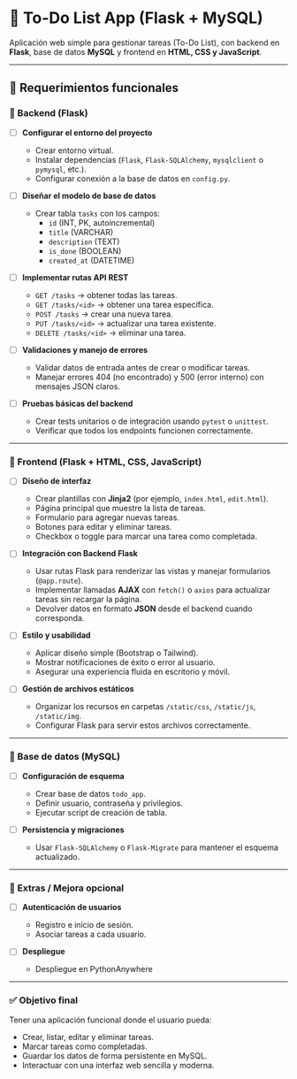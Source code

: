 # 📝 To-Do List App (Flask + MySQL)

Aplicación web simple para gestionar tareas (To-Do List), con backend en **Flask**, base de datos **MySQL** y frontend en **HTML, CSS y JavaScript**.

---

## 🧱 Requerimientos funcionales

### 🔹 Backend (Flask)
- [ ] **Configurar el entorno del proyecto**  
  - Crear entorno virtual.  
  - Instalar dependencias (`Flask`, `Flask-SQLAlchemy`, `mysqlclient` o `pymysql`, etc.).  
  - Configurar conexión a la base de datos en `config.py`.

- [ ] **Diseñar el modelo de base de datos**  
  - Crear tabla `tasks` con los campos:  
    - `id` (INT, PK, autoincremental)  
    - `title` (VARCHAR)  
    - `description` (TEXT)  
    - `is_done` (BOOLEAN)  
    - `created_at` (DATETIME)

- [ ] **Implementar rutas API REST**  
  - `GET /tasks` → obtener todas las tareas.  
  - `GET /tasks/<id>` → obtener una tarea específica.  
  - `POST /tasks` → crear una nueva tarea.  
  - `PUT /tasks/<id>` → actualizar una tarea existente.  
  - `DELETE /tasks/<id>` → eliminar una tarea.

- [ ] **Validaciones y manejo de errores**  
  - Validar datos de entrada antes de crear o modificar tareas.  
  - Manejar errores 404 (no encontrado) y 500 (error interno) con mensajes JSON claros.

- [ ] **Pruebas básicas del backend**  
  - Crear tests unitarios o de integración usando `pytest` o `unittest`.  
  - Verificar que todos los endpoints funcionen correctamente.

---

### 🔹 Frontend (Flask + HTML, CSS, JavaScript)
- [ ] **Diseño de interfaz**  
  - Crear plantillas con **Jinja2** (por ejemplo, `index.html`, `edit.html`).  
  - Página principal que muestre la lista de tareas.  
  - Formulario para agregar nuevas tareas.  
  - Botones para editar y eliminar tareas.  
  - Checkbox o toggle para marcar una tarea como completada.

- [ ] **Integración con Backend Flask**  
  - Usar rutas Flask para renderizar las vistas y manejar formularios (`@app.route`).  
  - Implementar llamadas **AJAX** con `fetch()` o `axios` para actualizar tareas sin recargar la página.  
  - Devolver datos en formato **JSON** desde el backend cuando corresponda.

- [ ] **Estilo y usabilidad**  
  - Aplicar diseño simple (Bootstrap o Tailwind).  
  - Mostrar notificaciones de éxito o error al usuario.  
  - Asegurar una experiencia fluida en escritorio y móvil.

- [ ] **Gestión de archivos estáticos**  
  - Organizar los recursos en carpetas `/static/css`, `/static/js`, `/static/img`.  
  - Configurar Flask para servir estos archivos correctamente.

---

### 🔹 Base de datos (MySQL)
- [ ] **Configuración de esquema**  
  - Crear base de datos `todo_app`.  
  - Definir usuario, contraseña y privilegios.  
  - Ejecutar script de creación de tabla.

- [ ] **Persistencia y migraciones**  
  - Usar `Flask-SQLAlchemy` o `Flask-Migrate` para mantener el esquema actualizado.

---

### 🔹 Extras / Mejora opcional
- [ ] **Autenticación de usuarios**  
  - Registro e inicio de sesión.  
  - Asociar tareas a cada usuario.

- [ ] **Despliegue**  
  - Despliegue en PythonAnywhere

---

### ✅ Objetivo final
Tener una aplicación funcional donde el usuario pueda:
- Crear, listar, editar y eliminar tareas.
- Marcar tareas como completadas.
- Guardar los datos de forma persistente en MySQL.
- Interactuar con una interfaz web sencilla y moderna.
